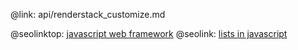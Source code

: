 @link: api/renderstack_customize.md

@seolinktop: [javascript web framework](https://webix.com)
@seolink: [lists in javascript](https://webix.com/widget/list/)